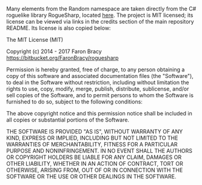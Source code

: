 Many elements from the Random namespace are taken directly from the C# roguelike library RogueSharp, located [here](https://bitbucket.org/FaronBracy/roguesharp).  The project is MIT licensed; its license can be viewed via links in the credits section of the main repository README.  Its license is also copied below:

The MIT License (MIT)

Copyright (c) 2014 - 2017 Faron Bracy
https://bitbucket.org/FaronBracy/roguesharp

Permission is hereby granted, free of charge, to any person obtaining a copy
of this software and associated documentation files (the "Software"), to deal
in the Software without restriction, including without limitation the rights
to use, copy, modify, merge, publish, distribute, sublicense, and/or sell
copies of the Software, and to permit persons to whom the Software is
furnished to do so, subject to the following conditions:

The above copyright notice and this permission notice shall be included in all
copies or substantial portions of the Software.

THE SOFTWARE IS PROVIDED "AS IS", WITHOUT WARRANTY OF ANY KIND, EXPRESS OR
IMPLIED, INCLUDING BUT NOT LIMITED TO THE WARRANTIES OF MERCHANTABILITY,
FITNESS FOR A PARTICULAR PURPOSE AND NONINFRINGEMENT. IN NO EVENT SHALL THE
AUTHORS OR COPYRIGHT HOLDERS BE LIABLE FOR ANY CLAIM, DAMAGES OR OTHER
LIABILITY, WHETHER IN AN ACTION OF CONTRACT, TORT OR OTHERWISE, ARISING FROM,
OUT OF OR IN CONNECTION WITH THE SOFTWARE OR THE USE OR OTHER DEALINGS IN THE
SOFTWARE.
